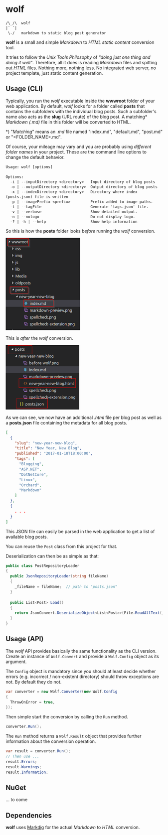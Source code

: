 # wolf

```
/\_/\  wolf
|` ´|
 \-/   markdown to static blog post generator
```

**wolf** is a small and simple *Markdown* to *HTML static content* conversion 
tool.

It tries to follow the *Unix Tools Philosophy* of *"doing just one thing
and doing it well"*. Therefore, all it does is reading *Markdown* files
and spitting out *HTML* files. Nothing more, nothing less. No integrated web server,
no project template, just static content generation.

## Usage (CLI)

Typically, you run the *wolf* executable inside the **wwwroot** folder of your web application.
By default, *wolf* looks for a folder called **posts** that contains the
subfolders with the individual blog posts. Such a subfolder's name also acts as the
**slug** (URL route) of the blog post. A matching* *Markdown (.md)* file
in this folder will be converted to HTML.

*) "*Matching*" means an *.md* file named "index.md", "default.md", "post.md" or "<FOLDER_NAME>.md".

Of course, your mileage may vary and you are probably using *different folder
names* in your project. These are the command line options to change the default behavior.

```
Usage: wolf [options]

Options:
  -i | --inputDirectory <directory>   Input directory of blog posts
  -o | --outputDirectory <directory>  Output directory of blog posts
  -x | --indexDirectory <directory>   Directory where index (posts.json) file is written
  -p | --imagePrefix <prefix>         Prefix added to image paths.
  -t | --tagFile                      Generate 'tags.json' file.
  -v | --verbose                      Show detailed output.
  -n | --nologo                       Do not display logo.
  -? | -h | --help                    Show help information
```

So this is how the **posts** folder looks *before* running the *wolf* conversion.

![post directory before the "wolf conversion"](posts/first-post/before-wolf.png)

This is *after* the *wolf* conversion.

![post directory after the "wolf conversion"](posts/first-post/after-wolf.png)

As we can see, we now have an additional *.html* file per blog post as well
as a  **posts.json** file containing the metadata for all blog posts.

```json
[
  {
    "slug": "new-year-new-blog",
    "title": "New Year, New Blog",
    "published": "2017-01-18T18:00:00",
    "tags": [
      "Blogging",
      "ASP.NET",
      "DotNetCore",
      "Linux",
      "Orchard",
      "Markdown"
    ]
  },
  {
    . . .
  }
]
```

This JSON file can easily be parsed in the web application to get a list of
available blog posts.

You can reuse the `Post` class from this project for that.

Deserialization can then be as simple as that:

```csharp
public class PostRepositoryLoader
{
  public JsonRepositoryLoader(string fileName)
  {
    _fileName = fileName;  // path to "posts.json"
  }

  public List<Post> Load()
  {
    return JsonConvert.DeserializeObject<List<Post>>(File.ReadAllText(_fileName));
  }
}
```

## Usage (API)

The *wolf* API provides basically the same functionality as the CLI version.
Create an instance of `Wolf.Convert` and provide a `Wolf.Config` object as its
argument.

The `Config` object is mandatory since you should at least decide whether errors
(e.g. incorrect / non-existent directory) should throw exceptions are not. By default
they do not.

```csharp
var converter = new Wolf.Converter(new Wolf.Config
{
  ThrowOnError = true,
});
```

Then simple start the conversion by calling the `Run` method.

```csharp
converter.Run();
```

The `Run` method returns a `Wolf.Result` object that provides further
information about the conversion operation.

```csharp
var result = converter.Run();
// Then use ...
result.Errors;
result.Warnings;
result.Information;
```

## NuGet

... to come

## Dependencies

**wolf** uses [Markdig](https://github.com/lunet-io/markdig) for the actual
*Markdown* to *HTML* conversion.